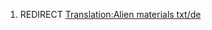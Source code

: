 1.  REDIRECT [Translation:Alien materials
    txt/de](Translation:Alien_materials_txt/de "wikilink")